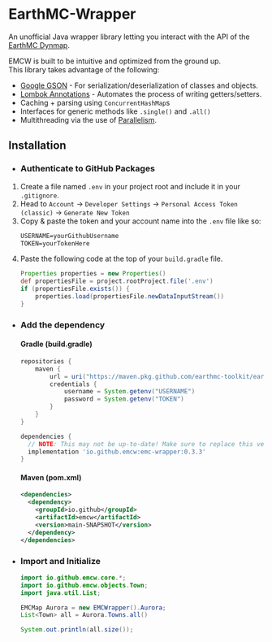 # EarthMC-Wrapper
An unofficial Java wrapper library letting you interact with the API of the [EarthMC Dynmap](https://earthmc.net/map/aurora/).

EMCW is built to be intuitive and optimized from the ground up.
<br>This library takes advantage of the following:
- [Google GSON](https://github.com/google/gson) - For serialization/deserialization of classes and objects.
- [Lombok Annotations](https://github.com/projectlombok/lombok) - Automates the process of writing getters/setters.
- Caching + parsing using `ConcurrentHashMap`s
- Interfaces for generic methods like `.single()` and `.all()`
- Multithreading via the use of [Parallelism](https://docs.oracle.com/javase/tutorial/collections/streams/parallelism.html).

## Installation
- ### Authenticate to GitHub Packages
1. Create a file named `.env` in your project root and include it in your `.gitignore`.
2. Head to `Account` -> `Developer Settings` -> `Personal Access Token (classic)` -> `Generate New Token`
3. Copy & paste the token and your account name into the `.env` file like so: 
    ```txt
    USERNAME=yourGithubUsername
    TOKEN=yourTokenHere
    ```
4. Paste the following code at the top of your `build.gradle` file.
    ```gradle
    Properties properties = new Properties()
    def propertiesFile = project.rootProject.file('.env')
    if (propertiesFile.exists()) {
        properties.load(propertiesFile.newDataInputStream())
    }
    ```

- ### Add the dependency
    #### Gradle (build.gradle)

    ```gradle
    repositories {
        maven {
            url = uri("https://maven.pkg.github.com/earthmc-toolkit/earthmc-wrapper")
            credentials {
                username = System.getenv("USERNAME")
                password = System.getenv("TOKEN")
            }
        }
    }

    dependencies {
      // NOTE: This may not be up-to-date! Make sure to replace this version with the latest.
      implementation 'io.github.emcw:emc-wrapper:0.3.3'
    }
    ```

    #### Maven (pom.xml)

    ```xml
    <dependencies>  
      <dependency>
        <groupId>io.github</groupId>
        <artifactId>emcw</artifactId>
        <version>main-SNAPSHOT</version> 
      </dependency>
    </dependencies>
    ```

- ### Import and Initialize

    ```java
    import io.github.emcw.core.*;
    import io.github.emcw.objects.Town;
    import java.util.List;

    EMCMap Aurora = new EMCWrapper().Aurora;
    List<Town> all = Aurora.Towns.all()

    System.out.println(all.size());
    ```
